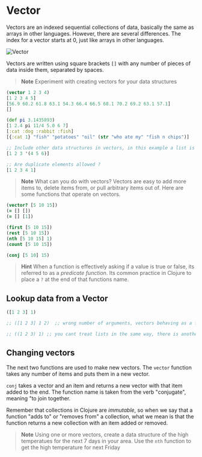 # Vector

Vectors are an indexed sequential collections of data, basically the same as arrays in other languages.  However, there are several differences.  The index for a vector starts at 0, just like arrays in other languages. 

![Vector](../images/vector-concept.png)

Vectors are written using square brackets `[]` with any number of pieces of data inside them, separated by spaces. 

> **Note** Experiment with creating vectors for your data structures

```clojure
(vector 1 2 3 4)
[1 2 3 4 5]
[56.9 60.2 61.8 63.1 54.3 66.4 66.5 68.1 70.2 69.2 63.1 57.1]
[]

(def pi 3.1435893)
[1 2.4 pi 11/4 5.0 6 7]
[:cat :dog :rabbit :fish]
[{:cat 1} "fish" "potatoes" "oil" (str "who ate my" "fish n chips")]

;; Include other data structures in vectors, in this example a list is an element of the vector
[1 2 3 '(4 5 6)]

;; Are duplicate elements allowed ?
[1 2 3 4 1]
```

> **Note** What can you do with vectors? Vectors are easy to add more items to, delete items from, or pull arbitrary items out of. Here are some functions that operate on vectors.

```clojure
(vector? [5 10 15])
(= [] [])
(= [] [1])

(first [5 10 15])
(rest [5 10 15])
(nth [5 10 15] 1)
(count [5 10 15])

(conj [5 10] 15)
```

> **Hint** When a function is effectively asking if a value is true or false, its referred to as a _predicate function_.  Its common practice in Clojure to place a `?` at the end of that functions name.


## Lookup data from a Vector


```clojure
([1 2 3] 1)

;; ([1 2 3] 1 2)  ;; wrong number of arguments, vectors behaving as a function expect one parameter

;; ((1 2 3) 1) ;; you cant treat lists in the same way, there is another approach - assoc
```
  

## Changing vectors 

The next two functions are used to make new vectors. The `vector` function takes any number of items and puts them in a new vector.

 `conj` takes a vector and an item and returns a new vector with that item added to the end. The function name is taken from the verb "conjugate", meaning "to join together.

Remember that  collections in Clojure are _immutable_, so when we say that a function "adds to" or "removes from" a collection, what we mean is that the function returns a new collection with an item added or removed.

> **Note** Using one or more vectors, create a data structure of the high temperatues for the next 7 days in your area. Use the `nth` function to get the high temperature for next Friday
